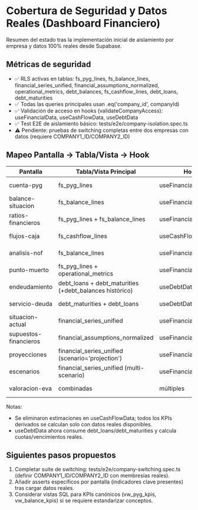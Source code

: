 # Cobertura de Seguridad y Datos Reales (Dashboard Financiero)

Resumen del estado tras la implementación inicial de aislamiento por empresa y datos 100% reales desde Supabase.

## Métricas de seguridad
- ✅ RLS activas en tablas: fs_pyg_lines, fs_balance_lines, financial_series_unified, financial_assumptions_normalized, operational_metrics, debt_balances, fs_cashflow_lines, debt_loans, debt_maturities
- ✅ Todas las queries principales usan .eq('company_id', companyId)
- ✅ Validación de acceso en hooks (validateCompanyAccess): useFinancialData, useCashFlowData, useDebtData
- ✅ Test E2E de aislamiento básico: tests/e2e/company-isolation.spec.ts
- ⚠️ Pendiente: pruebas de switching completas entre dos empresas con datos (requiere COMPANY1_ID/COMPANY2_ID)

## Mapeo Pantalla → Tabla/Vista → Hook

| Pantalla | Tabla/Vista Principal | Hook Usado | Test E2E | Status |
|---|---|---|---|---|
| cuenta-pyg | fs_pyg_lines | useFinancialData | company-isolation | EN PROCESO |
| balance-situacion | fs_balance_lines | useFinancialData | company-isolation | EN PROCESO |
| ratios-financieros | fs_pyg_lines + fs_balance_lines | useFinancialData | company-isolation | EN PROCESO |
| flujos-caja | fs_cashflow_lines | useCashFlowData | company-isolation | EN PROCESO |
| analisis-nof | fs_balance_lines | useFinancialData | company-isolation | EN PROCESO |
| punto-muerto | fs_pyg_lines + operational_metrics | useFinancialData (+ops) | company-isolation | EN PROCESO |
| endeudamiento | debt_loans + debt_maturities (+debt_balances histórico) | useDebtData | company-isolation | EN PROCESO |
| servicio-deuda | debt_maturities + debt_loans | useDebtData | company-isolation | EN PROCESO |
| situacion-actual | financial_series_unified | useFinancialData | company-isolation | EN PROCESO |
| supuestos-financieros | financial_assumptions_normalized | useFinancialAssumptionsData | company-isolation | EN PROCESO |
| proyecciones | financial_series_unified (scenario='projection') | useFinancialData | company-isolation | EN PROCESO |
| escenarios | financial_series_unified (multi-scenario) | useFinancialData | company-isolation | EN PROCESO |
| valoracion-eva | combinadas | múltiples | company-isolation | EN PROCESO |

Notas:
- Se eliminaron estimaciones en useCashFlowData; todos los KPIs derivados se calculan solo con datos reales disponibles.
- useDebtData ahora consume debt_loans/debt_maturities y calcula cuotas/vencimientos reales.

## Siguientes pasos propuestos
1. Completar suite de switching: tests/e2e/company-switching.spec.ts (definir COMPANY1_ID/COMPANY2_ID con membresías reales).
2. Añadir asserts específicos por pantalla (indicadores clave presentes) tras cargar datos reales.
3. Considerar vistas SQL para KPIs canónicos (vw_pyg_kpis, vw_balance_kpis) si se requiere estandarizar conceptos.
